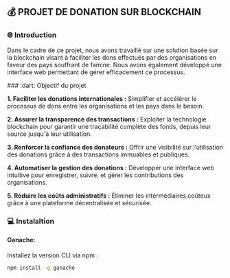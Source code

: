 ## :moneybag: PROJET DE DONATION SUR BLOCKCHAIN
### :globe_with_meridians: Introduction
<p>Dans le cadre de ce projet, nous avons travaillé sur une solution basée sur la blockchain visant à faciliter les dons effectués par des organisations en faveur des pays souffrant de famine. Nous avons également développé une interface web permettant de gérer efficacement ce processus.</p>
### :dart: Objectif du projet

<b>1. Faciliter les donations internationales :</b>
Simplifier et accélérer le processus de dons entre les organisations et les pays dans le besoin.

<b>2. Assurer la transparence des transactions :</b>
Exploiter la technologie blockchain pour garantir une traçabilité complète des fonds, depuis leur source jusqu'à leur utilisation.

<b>3. Renforcer la confiance des donateurs :</b>
Offrir une visibilité sur l’utilisation des donations grâce à des transactions immuables et publiques.

<b>4. Automatiser la gestion des donations :</b>
Développer une interface web intuitive pour enregistrer, suivre, et gérer les contributions des organisations.

<b>5. Réduire les coûts administratifs :</b>
Éliminer les intermédiaires coûteux grâce à une plateforme décentralisée et sécurisée.

### :computer: Instalaltion
#### Ganache:
Installez la version CLI via npm :
```bash
npm install -g ganache
```
